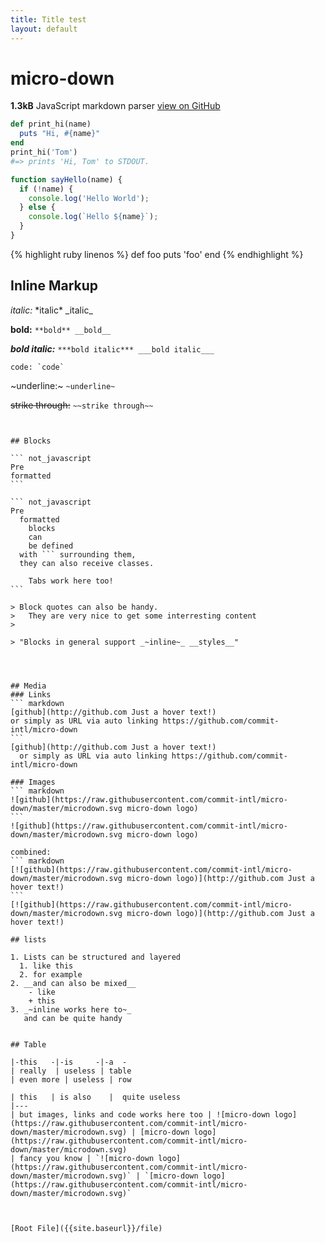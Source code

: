 ```yaml
---
title: Title test
layout: default
---
```

# micro-down



**1.3kB** JavaScript markdown parser
  [view on GitHub](https://github.com/shynrou/micro-down)

```ruby
def print_hi(name)
  puts "Hi, #{name}"
end
print_hi('Tom')
#=> prints 'Hi, Tom' to STDOUT.
```

```javascript
function sayHello(name) {
  if (!name) {
    console.log('Hello World');
  } else {
    console.log(`Hello ${name}`);
  }
}
```

{% highlight ruby linenos %}
def foo
  puts 'foo'
end
{% endhighlight %}

## Inline Markup

_italic:_ \*italic\* \_italic\_

__bold:__ `**bold** __bold__`

___bold italic:___ `***bold italic*** ___bold italic___`

```
code: `code`
```

~underline:~ `~underline~`

~~strike through:~~ `~~strike through~~`

~~~deleted:~~~ `~~~deleted~~~`


## Blocks

``` not_javascript
Pre
formatted
```

``` not_javascript
Pre
  formatted
    blocks
    can
    be defined
  with ``` surrounding them,
  they can also receive classes.
  
	Tabs work here too!
```

> Block quotes can also be handy.
>   They are very nice to get some interresting content
>

> "Blocks in general support _~inline~_ __styles__"




## Media
### Links
``` markdown
[github](http://github.com Just a hover text!)
or simply as URL via auto linking https://github.com/commit-intl/micro-down
```
[github](http://github.com Just a hover text!)
  or simply as URL via auto linking https://github.com/commit-intl/micro-down

### Images
``` markdown
![github](https://raw.githubusercontent.com/commit-intl/micro-down/master/microdown.svg micro-down logo)
```
![github](https://raw.githubusercontent.com/commit-intl/micro-down/master/microdown.svg micro-down logo)

combined:
``` markdown
[![github](https://raw.githubusercontent.com/commit-intl/micro-down/master/microdown.svg micro-down logo)](http://github.com Just a hover text!)
```
[![github](https://raw.githubusercontent.com/commit-intl/micro-down/master/microdown.svg micro-down logo)](http://github.com Just a hover text!)

## lists

1. Lists can be structured and layered
  1. like this
  2. for example
2. __and can also be mixed__
	- like
	+ this
3. _~inline works here to~_
   and can be quite handy


## Table

|-this   -|-is     -|-a  -
| really  | useless | table
| even more | useless | row

| this   | is also    |  quite useless
|---
| but images, links and code works here too | ![micro-down logo](https://raw.githubusercontent.com/commit-intl/micro-down/master/microdown.svg) | [micro-down logo](https://raw.githubusercontent.com/commit-intl/micro-down/master/microdown.svg)
| fancy you know | `![micro-down logo](https://raw.githubusercontent.com/commit-intl/micro-down/master/microdown.svg)` | `[micro-down logo](https://raw.githubusercontent.com/commit-intl/micro-down/master/microdown.svg)`



[Root File]({{site.baseurl}}/file)
